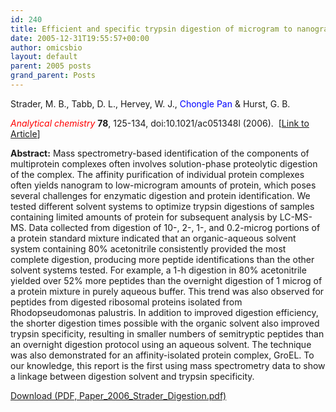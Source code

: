 ```yaml
---
id: 240
title: Efficient and specific trypsin digestion of microgram to nanogram quantities of proteins in organic-aqueous solvent systems
date: 2005-12-31T19:55:57+00:00
author: omicsbio
layout: default
parent: 2005 posts
grand_parent: Posts
---
```

Strader, M. B., Tabb, D. L., Hervey, W. J., <span style="color: #0000ff;">Chongle Pan</span> & Hurst, G. B.

<span style="color: #ff0000;"><em>Analytical chemistry</em></span> **78**, 125-134, doi:10.1021/ac051348l (2006).  [[Link to Article](http://pubs.acs.org/doi/abs/10.1021/ac051348l)]

<!--more-->

**Abstract:** Mass spectrometry-based identification of the components of multiprotein complexes often involves solution-phase proteolytic digestion of the complex. The affinity purification of individual protein complexes often yields nanogram to low-microgram amounts of protein, which poses several challenges for enzymatic digestion and protein identification. We tested different solvent systems to optimize trypsin digestions of samples containing limited amounts of protein for subsequent analysis by LC-MS-MS. Data collected from digestion of 10-, 2-, 1-, and 0.2-microg portions of a protein standard mixture indicated that an organic-aqueous solvent system containing 80% acetonitrile consistently provided the most complete digestion, producing more peptide identifications than the other solvent systems tested. For example, a 1-h digestion in 80% acetonitrile yielded over 52% more peptides than the overnight digestion of 1 microg of a protein mixture in purely aqueous buffer. This trend was also observed for peptides from digested ribosomal proteins isolated from Rhodopseudomonas palustris. In addition to improved digestion efficiency, the shorter digestion times possible with the organic solvent also improved trypsin specificity, resulting in smaller numbers of semitryptic peptides than an overnight digestion protocol using an aqueous solvent. The technique was also demonstrated for an affinity-isolated protein complex, GroEL. To our knowledge, this report is the first using mass spectrometry data to show a linkage between digestion solvent and trypsin specificity.

<p class="gde-text">
  <a href="https://www.omicsbio.org/wp-content/uploads/2005/12/Paper_2006_Strader_Digestion.pdf" class="gde-link" onClick="_gaq.push(['_trackEvent', 'Google Doc Embedder', 'Download', this.href]);">Download (PDF, Paper_2006_Strader_Digestion.pdf)</a>
</p>